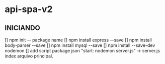 # api-spa-v2

## INICIANDO

[] npm init -- package name
[] npm install express --save 
[] npm install body-parser --save
[] npm install mysql --save
[] npm install --save-dev nodemon
[] add script package json "start: nodemon server.js" -> server.js index arquivo principal.
